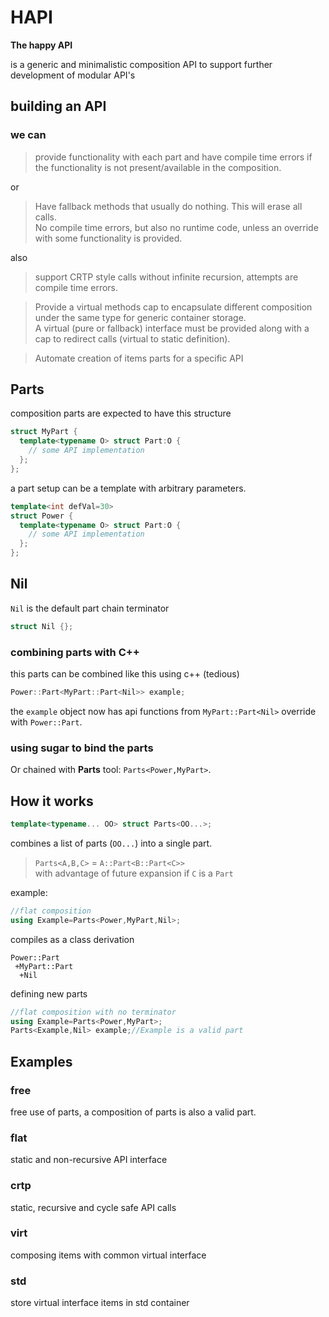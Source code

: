 # HAPI

**The happy API**

is a generic and minimalistic composition API to support further development of modular API's

## building an API

### we can

>provide functionality with each part and have compile time errors if the functionality is not present/available in the composition.

or

>Have fallback methods that usually do nothing. This will erase all calls.  
>No compile time errors, but also no runtime code, unless an override with some functionality is provided.

also

>support CRTP style calls without infinite recursion, attempts are compile time errors.

>Provide a virtual methods cap to encapsulate different composition under the same type for generic container storage.  
>A virtual (pure or fallback) interface must be provided along with a cap to redirect calls (virtual to static definition).

>Automate creation of items parts for a specific API

## Parts

composition parts are expected to have this structure

```c++
struct MyPart {
  template<typename O> struct Part:O {
    // some API implementation 
  };
};
```

a part setup can be a template with arbitrary parameters.

```c++
template<int defVal=30>
struct Power {
  template<typename O> struct Part:O {
    // some API implementation 
  };
};
```

## Nil

`Nil` is the default part chain terminator
```c++
struct Nil {};
```

### combining parts with C++

this parts can be combined like this using c++ (tedious)

```c++
Power::Part<MyPart::Part<Nil>> example;
```

the `example` object now has api functions from `MyPart::Part<Nil>`
override with `Power::Part`.

### using sugar to bind the parts

Or chained with **Parts** tool: `Parts<Power,MyPart>`.

## How it works

```c++
template<typename... OO> struct Parts<OO...>;
```

combines a list of parts (`OO...`) into a single part.

>`Parts<A,B,C>` = `A::Part<B::Part<C>>`  
> with advantage of future expansion if `C` is a `Part`

example:
```c++
//flat composition
using Example=Parts<Power,MyPart,Nil>;
```

compiles as a class derivation  
```
Power::Part
 +MyPart::Part
  +Nil
```

defining new parts
```c++
//flat composition with no terminator
using Example=Parts<Power,MyPart>;
Parts<Example,Nil> example;//Example is a valid part
```

## Examples

### free

free use of parts, a composition of parts is also a valid part.

### flat

static and non-recursive API interface

### crtp

static, recursive and cycle safe API calls

### virt

composing items with common virtual interface

### std

store virtual interface items in std container
